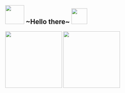 <h2>
  <img height="60em" src="https://media.discordapp.net/attachments/487332107044257815/875041027063447592/PngItem_2304541.png?width=866&height=609"/>
    ~Hello there~
  <img height="50em" src="https://media.discordapp.net/attachments/487332107044257815/875041008516235324/obiwwa.png"/>
</h2> 

<div>
  <img height="180em" src="https://github-readme-stats.vercel.app/api?username=felipeThiga&show_icons=true&theme=dracula&title_color=#03fc77&include_all_commits=true&count_private=true"/>
  <img height="180em" src="https://github-readme-stats.vercel.app/api/top-langs/?username=felipeThiga&layout=compact&langs_count=7&theme=dracula"/>
</div>
 
